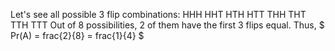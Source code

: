 Let's see all possible 3 flip combinations:
HHH
HHT
HTH
HTT
THH
THT
TTH
TTT
Out of 8 possibilities, 2 of them have the first 3 flips equal.
Thus, $ Pr(A) = frac{2}{8} = frac{1}{4} $
